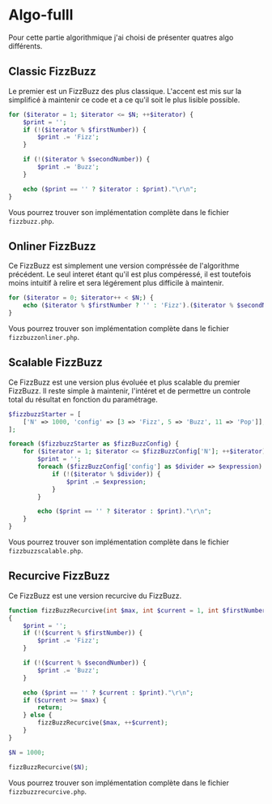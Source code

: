 # Algo-fulll

Pour cette partie algorithmique j'ai choisi de présenter quatres algo différents.

## Classic FizzBuzz

Le premier est un FizzBuzz des plus classique.
L'accent est mis sur la simplificé à maintenir ce code et a ce qu'il soit le plus lisible possible.


```php
for ($iterator = 1; $iterator <= $N; ++$iterator) {
    $print = '';
    if (!($iterator % $firstNumber)) {
        $print .= 'Fizz';
    }

    if (!($iterator % $secondNumber)) {
        $print .= 'Buzz';
    }

    echo ($print == '' ? $iterator : $print)."\r\n";
}
```

Vous pourrez trouver son implémentation complète dans le fichier `fizzbuzz.php`.

## Onliner FizzBuzz

Ce FizzBuzz est simplement une version compréssée de l'algorithme précédent.
Le seul interet étant qu'il est plus compéressé, 
il est toutefois moins intuitif à relire et sera légérement plus difficile à maintenir.

```php
for ($iterator = 0; $iterator++ < $N;) {
    echo ($iterator % $firstNumber ? '' : 'Fizz').($iterator % $secondNumber ? '' : 'Buzz') ?: $iterator,"\n";
}
```

Vous pourrez trouver son implémentation complète dans le fichier `fizzbuzzonliner.php`.

## Scalable FizzBuzz

Ce FizzBuzz est une version plus évoluée et plus scalable du premier FizzBuzz.
Il reste simple à maintenir, l'intéret et de permettre un controle total du résultat en fonction du paramétrage.

```php
$fizzbuzzStarter = [
    ['N' => 1000, 'config' => [3 => 'Fizz', 5 => 'Buzz', 11 => 'Pop']],
];

foreach ($fizzbuzzStarter as $fizzBuzzConfig) {
    for ($iterator = 1; $iterator <= $fizzBuzzConfig['N']; ++$iterator) {
        $print = '';
        foreach ($fizzBuzzConfig['config'] as $divider => $expression) {
            if (!($iterator % $divider)) {
                $print .= $expression;
            }
        }

        echo ($print == '' ? $iterator : $print)."\r\n";
    }
}
```

Vous pourrez trouver son implémentation complète dans le fichier `fizzbuzzscalable.php`.

## Recurcive FizzBuzz

Ce FizzBuzz est une version recurcive du FizzBuzz.

```php
function fizzBuzzRecurcive(int $max, int $current = 1, int $firstNumber = 3, int $secondNumber = 5): void
{
    $print = '';
    if (!($current % $firstNumber)) {
        $print .= 'Fizz';
    }

    if (!($current % $secondNumber)) {
        $print .= 'Buzz';
    }

    echo ($print == '' ? $current : $print)."\r\n";
    if ($current >= $max) {
        return;
    } else {
        fizzBuzzRecurcive($max, ++$current);
    }
}

$N = 1000;

fizzBuzzRecurcive($N);
```

Vous pourrez trouver son implémentation complète dans le fichier `fizzbuzzrecurcive.php`.